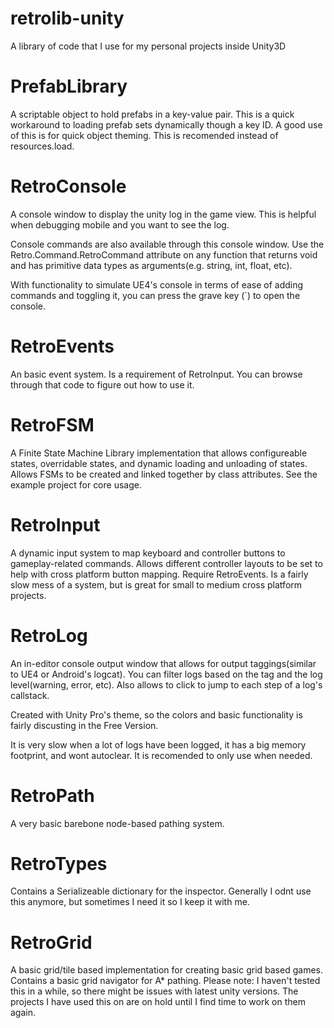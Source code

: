 # retrolib-unity
A library of code that I use for my personal projects inside Unity3D


# PrefabLibrary
A scriptable object to hold prefabs in a key-value pair.  This is a quick workaround to loading prefab sets dynamically though a key ID.  A good use of this is for quick object theming.  This is recomended instead of resources.load.

# RetroConsole
A console window to display the unity log in the game view.  This is helpful when debugging mobile and you want to see the log. 

Console commands are also available through this console window.  Use the Retro.Command.RetroCommand attribute on any function that returns void and has primitive data types as arguments(e.g. string, int, float, etc).  

With functionality to simulate UE4's console in terms of ease of adding commands and toggling it, you can press the grave key (\`) to open the console.

# RetroEvents
An basic event system.  Is a requirement of RetroInput.  You can browse through that code to figure out how to use it.

# RetroFSM
A Finite State Machine Library implementation that allows configureable states, overridable states, and dynamic loading and unloading of states. Allows FSMs to be created and linked together by class attributes. See the example project for core usage. 

# RetroInput
A dynamic input system to map keyboard and controller buttons to gameplay-related commands.  Allows different controller layouts to be set to help with cross platform button mapping.  Require RetroEvents.  Is a fairly slow mess of a system, but is great for small to medium cross platform projects.

# RetroLog
An in-editor console output window that allows for output taggings(similar to UE4 or Android's logcat).  You can filter logs based on the tag and the log level(warning, error, etc).  Also allows to click to jump to each step of a log's callstack.  

Created with Unity Pro's theme, so the colors and basic functionality is fairly discusting in the Free Version. 

It is very slow when a lot of logs have been logged, it has a big memory footprint, and wont autoclear.  It is recomended to only use when needed.

# RetroPath
A very basic barebone node-based pathing system.

# RetroTypes
Contains a Serializeable dictionary for the inspector.  Generally I odnt use this anymore, but sometimes I need it so I keep it with me.

# RetroGrid
A basic grid/tile based implementation for creating basic grid based games.  Contains a basic grid navigator for A* pathing.
Please note:  I haven't tested this in a while, so there might be issues with latest unity versions.  The projects I have used this on are on hold until I find time to work on them again.

